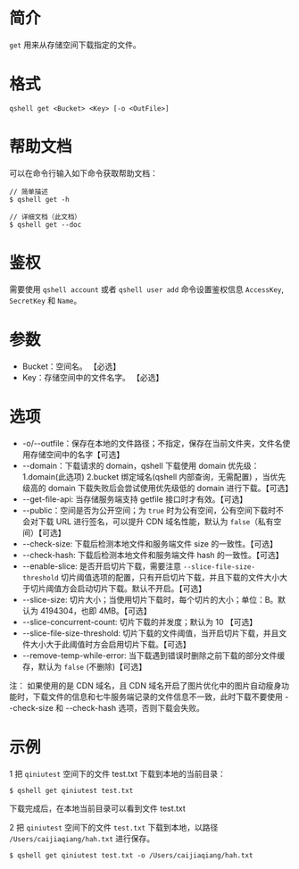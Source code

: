# 简介
`get` 用来从存储空间下载指定的文件。

# 格式
```
qshell get <Bucket> <Key> [-o <OutFile>]
``` 

# 帮助文档
可以在命令行输入如下命令获取帮助文档：
```
// 简单描述
$ qshell get -h 

// 详细文档（此文档）
$ qshell get --doc
```

# 鉴权
需要使用 `qshell account` 或者 `qshell user add` 命令设置鉴权信息 `AccessKey`, `SecretKey` 和 `Name`。

# 参数
- Bucket：空间名。 【必选】
- Key：存储空间中的文件名字。 【必选】

# 选项
- -o/--outfile：保存在本地的文件路径；不指定，保存在当前文件夹，文件名使用存储空间中的名字【可选】
- --domain：下载请求的 domain，qshell 下载使用 domain 优先级：1.domain(此选项) 2.bucket 绑定域名(qshell 内部查询，无需配置) ，当优先级高的 domain 下载失败后会尝试使用优先级低的 domain 进行下载。【可选】
- --get-file-api: 当存储服务端支持 getfile 接口时才有效。【可选】
- --public：空间是否为公开空间；为 `true` 时为公有空间，公有空间下载时不会对下载 URL 进行签名，可以提升 CDN 域名性能，默认为 `false`（私有空间）【可选】
- --check-size: 下载后检测本地文件和服务端文件 size 的一致性。【可选】
- --check-hash: 下载后检测本地文件和服务端文件 hash 的一致性。【可选】
- --enable-slice: 是否开启切片下载，需要注意 `--slice-file-size-threshold` 切片阈值选项的配置，只有开启切片下载，并且下载的文件大小大于切片阈值方会启动切片下载。默认不开启。【可选】
- --slice-size: 切片大小；当使用切片下载时，每个切片的大小；单位：B。默认为 4194304，也即 4MB。【可选】
- --slice-concurrent-count: 切片下载的并发度；默认为 10 【可选】
- --slice-file-size-threshold: 切片下载的文件阈值，当开启切片下载，并且文件大小大于此阈值时方会启用切片下载。【可选】
- --remove-temp-while-error: 当下载遇到错误时删除之前下载的部分文件缓存，默认为 `false` (不删除)【可选】

注：
如果使用的是 CDN 域名，且 CDN 域名开启了图片优化中的图片自动瘦身功能时，下载文件的信息和七牛服务端记录的文件信息不一致，此时下载不要使用 --check-size 和 --check-hash 选项，否则下载会失败。

# 示例
1 把 `qiniutest` 空间下的文件 test.txt 下载到本地的当前目录：
```
$ qshell get qiniutest test.txt
```
下载完成后，在本地当前目录可以看到文件 test.txt

2 把 `qiniutest` 空间下的文件 `test.txt` 下载到本地，以路径 `/Users/caijiaqiang/hah.txt` 进行保存。
```
$ qshell get qiniutest test.txt -o /Users/caijiaqiang/hah.txt
```
